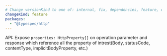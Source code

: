 ```yaml
---
# Change versionKind to one of: internal, fix, dependencies, feature, deprecation, breaking
changeKind: feature
packages:
  - "@typespec/http"
---
```


API: Expose `properties: HttpProperty[]` on operation parameter and response which reference all the property of intrest(Body, statusCode, contentType, implicitBodyProperty, etc.)
